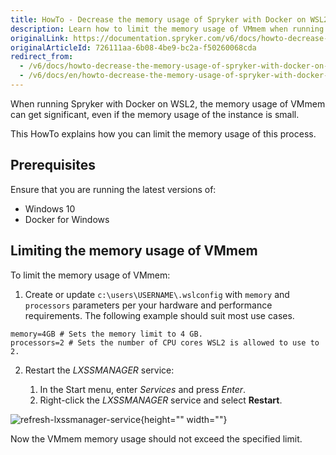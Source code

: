 ```yaml
---
title: HowTo - Decrease the memory usage of Spryker with Docker on WSL2
description: Learn how to limit the memory usage of VMmem when running Spryker with Docker on WSL2.
originalLink: https://documentation.spryker.com/v6/docs/howto-decrease-the-memory-usage-of-spryker-with-docker-on-wsl2
originalArticleId: 726111aa-6b08-4be9-bc2a-f50260068cda
redirect_from:
  - /v6/docs/howto-decrease-the-memory-usage-of-spryker-with-docker-on-wsl2
  - /v6/docs/en/howto-decrease-the-memory-usage-of-spryker-with-docker-on-wsl2
---
```


When running Spryker with Docker on WSL2, the memory usage of VMmem can get significant, even if the memory usage of the instance is small. 

This HowTo explains how you can limit the memory usage of this process.

## Prerequisites

Ensure that you are running the latest versions of:

* Windows 10
* Docker for Windows

## Limiting the memory usage of VMmem
To limit the memory usage of VMmem:

1. Create or update `c:\users\USERNAME\.wslconfig` with `memory` and `processors` parameters per your hardware and performance requirements. The following example should suit most use cases.


```text
memory=4GB # Sets the memory limit to 4 GB.
processors=2 # Sets the number of CPU cores WSL2 is allowed to use to 2.
```

2. Restart the *LXSSMANAGER* service:

    1. In the Start menu, enter *Services* and press *Enter*.
    2. Right-click the *LXSSMANAGER* service and select **Restart**.
    

![refresh-lxssmanager-service](https://spryker.s3.eu-central-1.amazonaws.com/docs/Tutorials/HowTos/HowTo+-+decrease+the+memory+usage+of+Spryker+with+Docker+on+WSL2/refresh-lxssmanager-service.png){height="" width=""}

Now the VMmem memory usage should not exceed the specified limit.


